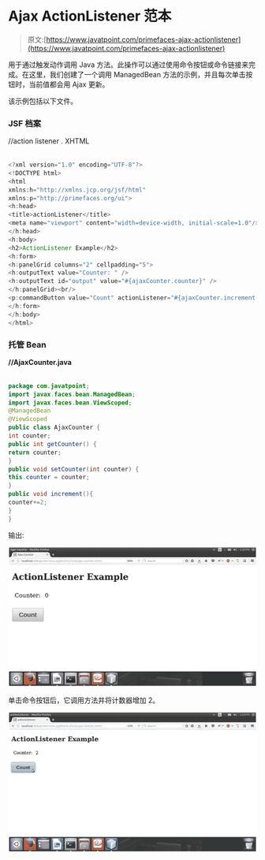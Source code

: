 # Ajax ActionListener 范本

> 原文:[https://www.javatpoint.com/primefaces-ajax-actionlistener](https://www.javatpoint.com/primefaces-ajax-actionlistener)

用于通过触发动作调用 Java 方法。此操作可以通过使用命令按钮或命令链接来完成。在这里，我们创建了一个调用 ManagedBean 方法的示例，并且每次单击按钮时，当前值都会用 Ajax 更新。

该示例包括以下文件。

### JSF 档案

//action listener . XHTML

```java

<?xml version="1.0" encoding="UTF-8"?>
<!DOCTYPE html>
<html 
xmlns:h="http://xmlns.jcp.org/jsf/html"
xmlns:p="http://primefaces.org/ui">
<h:head>
<title>actionListener</title>
<meta name="viewport" content="width=device-width, initial-scale=1.0"/>
</h:head>
<h:body>
<h2>ActionListener Example</h2>
<h:form>
<h:panelGrid columns="2" cellpadding="5">
<h:outputText value="Counter: " />
<h:outputText id="output" value="#{ajaxCounter.counter}" />
</h:panelGrid><br/>
<p:commandButton value="Count" actionListener="#{ajaxCounter.increment()}" update="output" />
</h:form>
</h:body>
</html>

```

### 托管 Bean

**//AjaxCounter.java**

```java

package com.javatpoint;
import javax.faces.bean.ManagedBean;
import javax.faces.bean.ViewScoped;
@ManagedBean
@ViewScoped
public class AjaxCounter {
int counter;
public int getCounter() {
return counter;
}
public void setCounter(int counter) {
this.counter = counter;
}
public void increment(){
counter+=2;
}
}

```

输出:

![PrimeFaces Actionlistener example 1](img/5e4f95911aebd860065ec4880f189b67.png)

单击命令按钮后，它调用方法并将计数器增加 2。

![PrimeFaces Actionlistener example 2](img/ab14805333bf1439b4c9ff16c8afff30.png)